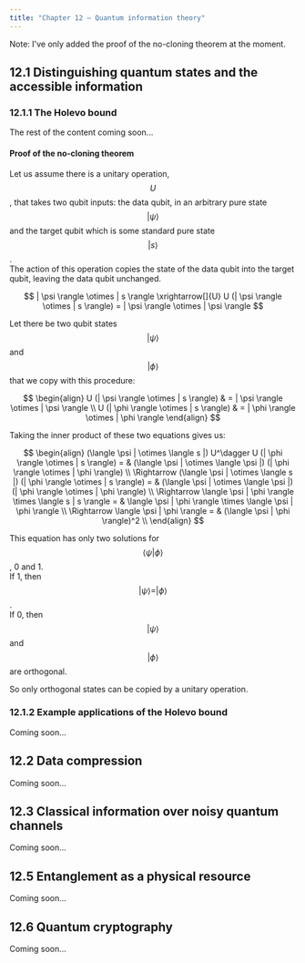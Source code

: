```yaml
---
title: "Chapter 12 – Quantum information theory"
---
```


Note: I've only added the proof of the no-cloning theorem at the moment.

## 12.1 Distinguishing quantum states and the accessible information

### 12.1.1 The Holevo bound
The rest of the content coming soon...

#### Proof of the no-cloning theorem
Let us assume there is a unitary operation, $$ U $$, that takes two qubit
inputs: the data qubit, in an arbitrary pure state $$ | \psi \rangle $$
and the target qubit which is some standard pure state $$ | s \rangle $$.  
The action of this operation copies the state of the data qubit into the target
qubit, leaving the data qubit unchanged.

$$
    | \psi \rangle \otimes | s \rangle \xrightarrow[]{U} U (| \psi \rangle \otimes | s \rangle) = | \psi \rangle \otimes | \psi \rangle
$$

Let there be two qubit states $$ | \psi \rangle $$ and $$ | \phi \rangle $$ that
we copy with this procedure:

$$
\begin{align}
    U (| \psi \rangle \otimes | s \rangle) & = | \psi \rangle \otimes | \psi \rangle \\
    U (| \phi \rangle \otimes | s \rangle) & = | \phi \rangle \otimes | \phi \rangle
\end{align}
$$

Taking the inner product of these two equations gives us:

$$
\begin{align}
        (\langle \psi | \otimes \langle s |) U^\dagger U (| \phi \rangle \otimes | s \rangle)  = & (\langle \psi | \otimes \langle \psi |)  (| \phi \rangle \otimes | \phi \rangle) \\
        \Rightarrow  (\langle \psi | \otimes \langle s |) (| \phi \rangle \otimes | s \rangle) = & (\langle \psi | \otimes \langle \psi |)  (| \phi \rangle \otimes | \phi \rangle) \\
        \Rightarrow \langle \psi | \phi \rangle \times \langle s | s \rangle                   = & \langle \psi | \phi \rangle \times \langle \psi | \phi \rangle \\
        \Rightarrow \langle \psi | \phi \rangle                                                = & (\langle \psi | \phi \rangle)^2 \\
\end{align}
$$

This equation has only two solutions for $$ \langle \psi | \phi \rangle $$, 0
and 1.  
If 1, then $$ | \psi \rangle = | \phi \rangle $$.  
If 0, then $$ | \psi \rangle $$ and $$ | \phi \rangle $$ are orthogonal.

So only orthogonal states can be copied by a unitary operation.

### 12.1.2 Example applications of the Holevo bound
Coming soon...

## 12.2 Data compression
Coming soon...

## 12.3 Classical information over noisy quantum channels
Coming soon...

## 12.5 Entanglement as a physical resource
Coming soon...

## 12.6 Quantum cryptography
Coming soon...